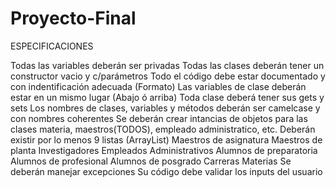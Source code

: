 # Proyecto-Final
ESPECIFICACIONES

  Todas las variables deberán ser privadas
  Todas las clases deberán tener un constructor vacio y c/parámetros
  Todo el código debe estar documentado y con indentificación adecuada (Formato)
  Las variables de clase deberán estar en un mismo lugar (Abajo ó arriba)
  Toda clase deberá tener sus gets y sets
  Los nombres de clases, variables y métodos deberán ser camelcase y con nombres coherentes
  Se deberán crear intancias de objetos para las clases materia, maestros(TODOS), empleado administratico, etc.
  Deberán existir por lo menos 9 listas (ArrayList)
    Maestros de asignatura
    Maestros de planta
    Investigadores
    Empleados Administrativos
    Alumnos de preparatoria
    Alumnos de profesional
    Alumnos de posgrado
    Carreras
    Materias
  Se deberán manejar excepciones
  Su código debe validar los inputs del usuario
